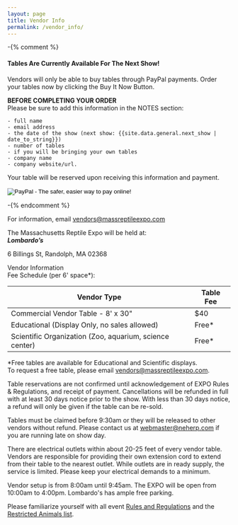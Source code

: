 ```yaml
---
layout: page
title: Vendor Info
permalink: /vendor_info/
---
```


-{% comment %} 
#### Tables Are Currently Available For The Next Show!  

Vendors will only be able to buy tables through PayPal payments. Order your tables now by clicking the Buy It Now Button.


****BEFORE COMPLETING YOUR ORDER****  
Please be sure to add this information in the NOTES section: 

	- full name
	- email address
	- the date of the show (next show: {{site.data.general.next_show | date_to_string}})
	- number of tables
	- if you will be bringing your own tables
	- company name
	- company website/url.

Your table will be reserved upon receiving this information and payment.


<form action="https://www.paypal.com/cgi-bin/webscr" method="post" target="_top"><input name="cmd" type="hidden" value="_s-xclick" /> <input name="hosted_button_id" type="hidden" value="E4FBZH99MCBPC" /> <input alt="PayPal - The safer, easier way to pay online!" name="submit" src="https://www.paypalobjects.com/en_US/i/btn/btn_buynowCC_LG.gif" type="image" /> <img src="https://www.paypalobjects.com/en_US/i/scr/pixel.gif" alt="Paypal Pixel" width="1" height="1" border="0" /></form>

-{% endcomment %} 

For information, email vendors@massreptileexpo.com


The Massachusetts Reptile Expo will be held at:  
***Lombardo’s*** 

6 Billings St, 
Randolph, MA 02368

 
Vendor Information  
Fee Schedule (per 6' space*):  

| Vendor Type | Table Fee |
|-----------|---------|
| Commercial Vendor Table - 8' x 30" | $40  |
| Educational (Display Only, no sales allowed) | Free* |
| Scientific Organization (Zoo, aquarium, science center) |	Free* |


*Free tables are available for Educational and Scientific displays.  
To request a free table, please email vendors@massreptileexpo.com. 

Table reservations are not confirmed until acknowledgement of EXPO Rules & Regulations, and receipt of payment.  Cancellations will be refunded in full with at least 30 days notice prior to the show.  With less than 30 days notice, a refund will only be given if the table can be re-sold.

Tables must be claimed before 9:30am or they will be released to other vendors without refund.  Please contact us at webmaster@neherp.com if you are running late on show day.

There are electrical outlets within about 20-25 feet of every vendor table.  Vendors are responsible for providing their own extension cord to extend from their table to the nearest outlet.  While outlets are in ready supply, the service is limited.  Please keep your electrical demands to a minimum.

Vendor setup is from 8:00am until 9:45am.  The EXPO will be open from 10:00am to 4:00pm.  Lombardo's has ample free parking.

Please familiarize yourself with all event [Rules and Regulations](/rules/) and the [Restricted Animals list](/restricted_animals/).


